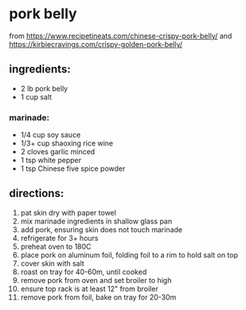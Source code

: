 # pork belly

from https://www.recipetineats.com/chinese-crispy-pork-belly/ and https://kirbiecravings.com/crispy-golden-pork-belly/

## ingredients:

- 2 lb pork belly
- 1 cup salt

### marinade:

- 1/4 cup soy sauce
- 1/3+ cup shaoxing rice wine
- 2 cloves garlic minced
- 1 tsp white pepper
- 1 tsp Chinese five spice powder

## directions:

1. pat skin dry with paper towel
1. mix marinade ingredients in shallow glass pan
1. add pork, ensuring skin does not touch marinade
1. refrigerate for 3+ hours
1. preheat oven to 180C
1. place pork on aluminum foil, folding foil to a rim to hold salt on top
1. cover skin with salt
1. roast on tray for 40-60m, until cooked
1. remove pork from oven and set broiler to high
1. ensure top rack is at least 12" from broiler
1. remove pork from foil, bake on tray for 20-30m
